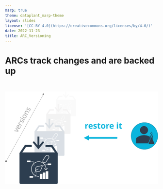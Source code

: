 ```yaml
---
marp: true
theme: dataplant_marp-theme
layout: slides
license: '[CC-BY 4.0](https://creativecommons.org/licenses/by/4.0/)'
date: 2022-11-23
title: ARC_Versioning
---
```


# ARCs track changes and are backed up

<br>

![w:800](./../../img/ARC_Versioning.svg)

